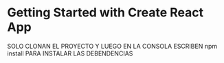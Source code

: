 # Getting Started with Create React App

SOLO CLONAN EL PROYECTO 
Y LUEGO EN LA CONSOLA ESCRIBEN npm install PARA INSTALAR LAS DEBENDENCIAS

